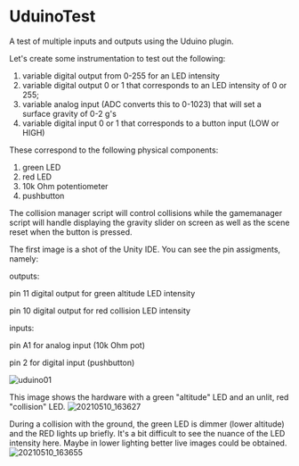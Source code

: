 # UduinoTest
 A test of multiple inputs and outputs using the Uduino plugin.

Let's create some instrumentation to test out the following:
1) variable digital output from 0-255 for an LED intensity
2) variable digital output 0 or 1 that corresponds to an LED intensity of 0 or 255;
3) variable analog input (ADC converts this to 0-1023) that will set a surface gravity of 0-2 g's
4) variable digital input 0 or 1 that corresponds to a button input (LOW or HIGH)

These correspond to the following physical components:

1) green LED
2) red LED
3) 10k Ohm potentiometer
4) pushbutton
 
The collision manager script will control collisions while the gamemanager script will handle
displaying the gravity slider on screen as well as the scene reset when the button is pressed.

The first image is a shot of the Unity IDE.  You can see the pin assigments, namely:

outputs:

pin 11 digital output for green altitude LED intensity

pin 10 digital output for red collision LED intensity

inputs:

pin A1 for analog input (10k Ohm pot)

pin 2 for digital input (pushbutton)

![uduino01](https://user-images.githubusercontent.com/74695555/117734496-d3296d00-b1b0-11eb-92e5-2b65e95c643d.png)

This image shows the hardware with a green "altitude" LED and an unlit, red "collision" LED.
![20210510_163627](https://user-images.githubusercontent.com/74695555/117733544-fa7f3a80-b1ae-11eb-9241-8291d92a8d90.jpg)

During a collision with the ground, the green LED is dimmer (lower altitude) and the RED lights up briefly.  It's a bit difficult to see the nuance of the LED intensity here.  Maybe in lower lighting better live images could be obtained.
![20210510_163655](https://user-images.githubusercontent.com/74695555/117733548-fc48fe00-b1ae-11eb-9069-0fc60226b537.jpg)
